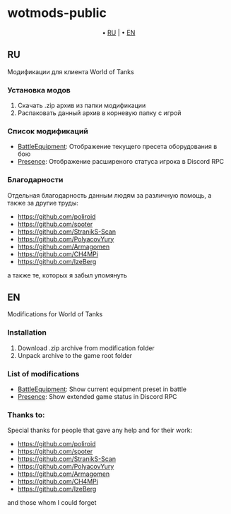 # wotmods-public

<p align="center">
	&bull; <a href="#ru">RU</a> | &bull; <a href="#en">EN</a>
</p>

## RU
Модификации для клиента World of Tanks

### Установка модов

1. Скачать .zip архив из папки модификации
2. Распаковать данный архив в корневую папку с игрой

### Список модификаций

- [BattleEquipment](./battleEquipment/): Отображение текущего пресета оборудования в бою
- [Presence](./presence/): Отображение расширеного статуса игрока в Discord RPC

### Благодарности

Отдельная благодарность данным людям за различную помощь, а также за другие труды:

- https://github.com/poliroid
- https://github.com/spoter
- https://github.com/StranikS-Scan
- https://github.com/PolyacovYury
- https://github.com/Armagomen
- https://github.com/CH4MPi
- https://github.com/IzeBerg

а также те, которых я забыл упомянуть

## EN
Modifications for World of Tanks

### Installation

1. Download .zip archive from modification folder
2. Unpack archive to the game root folder

### List of modifications

- [BattleEquipment](./battleEquipment/): Show current equipment preset in battle
- [Presence](./presence/): Show extended game status in Discord RPC

### Thanks to:

Special thanks for people that gave any help and for their work:

- https://github.com/poliroid
- https://github.com/spoter
- https://github.com/StranikS-Scan
- https://github.com/PolyacovYury
- https://github.com/Armagomen
- https://github.com/CH4MPi
- https://github.com/IzeBerg

and those whom I could forget